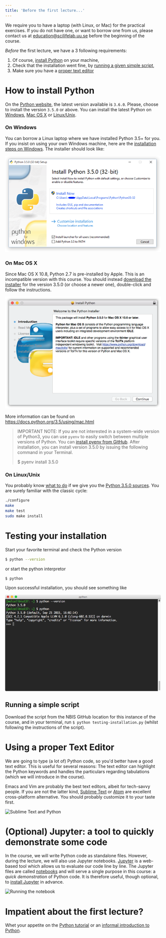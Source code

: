 ```yaml
---
title: 'Before the first lecture...'
---
```


We require you to have a laptop (with Linux, or Mac) for the practical
exercises. If you do not have one, or want to borrow one from us,
please contact us at education@scilifelab.uu.se before the beginning
of the course.

_Before_ the first lecture, we have a 3 following requirements:

1. Of course, [install Python](#how-to-install-python) on your machine,
2. Check that the installation went fine, by [running a given simple script](#running-a-simple-script),
3. Make sure you have a [proper text editor](#using-a-proper-text-editor)


# How to install Python

On the [Python website](https://www.python.org/downloads/), the latest
version available is `3.6.0`. Please, choose to install the version
`3.5.0` or above.  You can install the latest Python
on
[Windows](https://www.python.org/downloads/windows/),
[Mac OS X](https://www.python.org/downloads/mac-osx/)
or [Linux/Unix](https://www.python.org/downloads/source/).


### On Windows

You can borrow a Linux laptop where we have installed Python 3.5+ for you.
If you insist on using your own Windows machine, here are the [installation steps on Windows](https://docs.python.org/3.5/using/windows.html#installation-steps).
The installer should look like:

![Installing Python with a Windows MSI](../img/Python-3.5.0-Installer-Windows.png)

### On Mac OS X

Since Mac OS X 10.8, Python 2.7 is pre-installed by Apple. This is an incompatible version with this course.
You should instead [download the installer](https://www.python.org/ftp/python/3.5.0/python-3.5.0-macosx10.6.pkg) for the version 3.5.0 (or choose a newer one), double-click and follow the instructions.

![Installing Python on Mac OS X](../img/Python-3.5.0-Installer-OSX.png)
                                            
More information can be found on https://docs.python.org/3.5/using/mac.html

> IMPORTANT NOTE: If you are not interested in a system-wide version
> of Python3, you can use `pyenv` to easily switch between multiple
> versions of Python. You
> can
> [install pyenv from GitHub](https://github.com/yyuu/pyenv#installation). After
> installation, you can install version 3.5.0 by issuing the following
> command in your Terminal.
> 
> $ pyenv install 3.5.0

### On Linux/Unix

You probably
know [what to do](https://docs.python.org/3.5/using/unix.html) if we
give you
the
[Python 3.5.0 sources](https://www.python.org/ftp/python/3.5.0/Python-3.5.0.tgz). You
are surely familiar with the classic cycle:
```bash
./configure
make
make test
sudo make install
```

# Testing your installation

Start your favorite terminal and check the Python version
```bash
$ python --version
```
or start the python interpretor
```bash
$ python
```
Upon successful installation, you should see something like

![upon successful installation](../img/python-in-terminal.png)

## Running a simple script

Download the script from the NBIS GitHub location for this instance of
the course, and in your terminal, run `$ python
testing-installation.py` (whilst following the instructions of the
script).

# Using a proper Text Editor

We are going to type (a lot of) Python code, so you'd better have a
good text editor. This is useful for several reasons: The text editor
can highlight the Python keywords and handles the particulars
regarding tabulations (which we will introduce in the course).

Emacs and Vim are probably the best text editors, albeit for
tech-savvy people. If you are not the latter
kind, [Sublime Text](https://www.sublimetext.com/)
or [Atom](https://atom.io/) are excellent cross-platform
alternative. You should probably customize it to your taste first.

![Sublime Text and Python](https://camo.githubusercontent.com/adf6408a6a64d72440aff6d5e84e82d94865dd40/68747470733a2f2f636f6c6f727375626c696d652e6769746875622e696f2f436f6c6f727375626c696d652d506c7567696e2f636f6c6f727375626c696d652e676966)

# (Optional) Jupyter: a tool to quickly demonstrate some code

In the course, we will write Python code as standalone files. However,
during the lecture, we will also use Jupyter
notebooks. [Jupyter](http://jupyter.org/) is a web-based tool which
allows us to evaluate our code line by line.  The Jupyter files are
called
[notebooks](http://jupyter.readthedocs.io/en/latest/running.html) and
will serve a single purpose in this course: a _quick demonstration_ of
Python code. It is therefore useful, though optional,
to
[install Jupyter](http://jupyter.readthedocs.io/en/latest/install.html) in
advance.

![Running the notebook](http://jupyter.readthedocs.io/en/latest/_images/tryjupyter_file.png)


# Impatient about the first lecture?

Whet your appetite on
the [Python tutorial](https://docs.python.org/3/tutorial/) or
an
[informal introduction to Python](https://docs.python.org/3/tutorial/introduction.html).
